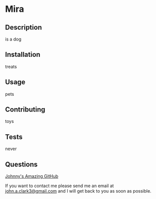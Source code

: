 
  # Mira

  ## Description
  is a dog

  ## Installation
  treats

  ## Usage 
  pets

  ## Contributing
  toys

  ## Tests 
  never

  ## Questions
  <a href="https://github.com/JohnKnee3">Johnny's Amazing GitHub</a>
  
  If you want to contact me please send me an email at john.a.clark3@gmail.com and I will get back to you as soon as possible.
  